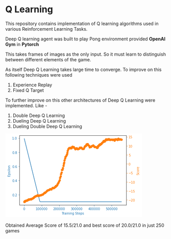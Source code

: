 # Q Learning
This repository contains implementation of Q learning algorithms used in various Reinforcement Learning Tasks.

Deep Q learning agent was built to play Pong environment provided **OpenAI Gym** in **Pytorch**

This takes frames of images as the only input. So it must learn to distinguish between different elements of the game. 

As itself Deep Q Learning takes large time to converge. To improve on this following techniques were used
1. Experience Replay
2. Fixed Q Target

To further improve on this other architectures of Deep Q Learning were implemented. Like -
1. Double Deep Q Learning
2. Dueling Deep Q Learning
3. Dueling Double Deep Q Learning

![Deep Q Learning Graph](./images/plot1.png)

Obtained Average Score of 15.5/21.0 and best score of 20.0/21.0 in just 250 games
